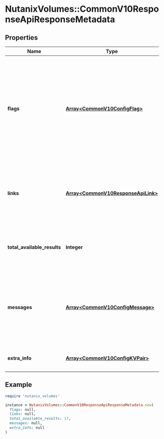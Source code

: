 # NutanixVolumes::CommonV10ResponseApiResponseMetadata

## Properties

| Name | Type | Description | Notes |
| ---- | ---- | ----------- | ----- |
| **flags** | [**Array&lt;CommonV10ConfigFlag&gt;**](CommonV10ConfigFlag.md) | An array of flags that may indicate the status of the response. For example, a flag with the name &#39;isPaginated&#39; and value &#39;false&#39;, indicates that the response is not paginated.  | [optional] |
| **links** | [**Array&lt;CommonV10ResponseApiLink&gt;**](CommonV10ResponseApiLink.md) | An array of HATEOAS style links for the response that may also include pagination links for list operations.  | [optional] |
| **total_available_results** | **Integer** | The total number of entities that are available on the server for this type.  | [optional] |
| **messages** | [**Array&lt;CommonV10ConfigMessage&gt;**](CommonV10ConfigMessage.md) | Information, Warning or Error messages that might provide additional contextual information related to the operation.  | [optional] |
| **extra_info** | [**Array&lt;CommonV10ConfigKVPair&gt;**](CommonV10ConfigKVPair.md) | An array of entity-specific metadata  | [optional] |

## Example

```ruby
require 'nutanix_volumes'

instance = NutanixVolumes::CommonV10ResponseApiResponseMetadata.new(
  flags: null,
  links: null,
  total_available_results: 17,
  messages: null,
  extra_info: null
)
```

